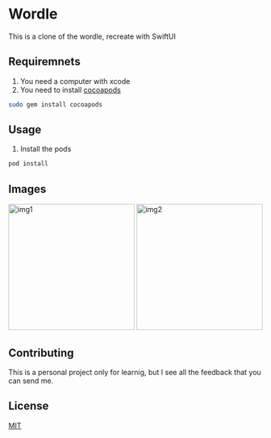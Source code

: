 # Wordle

This is a clone of the wordle, recreate with SwiftUI

## Requiremnets

1. You need a computer with xcode 
2. You need to install [cocoapods](https://cocoapods.org)


```bash
sudo gem install cocoapods
```

## Usage

1. Install the pods

```bash
pod install 
```

## Images
<p float="left">

<img src="https://lh3.googleusercontent.com/drive-viewer/AJc5JmSBwGjsDSD2AkCNGWH_fad7jUPNNGuacoqc030UWqfPamZpL4f5Cyasm7Hx5SCFp2wZM0grkWc=w2880-h1592" alt="img1" width="250" style =/> 

<img src="https://lh3.googleusercontent.com/drive-viewer/AJc5JmTmejGLBzCEXsUReXEhgs9duiqSUOFuLqPgD6OdJm0nf1QQW-Yz7FtaF3HfLpf5fGwXT16QCLk=w2880-h1592" alt="img2" width="250"/>

</p>



## Contributing
This is a personal project only for learnig, but I see all the feedback that you can send me.

## License
[MIT](https://choosealicense.com/licenses/mit/)
